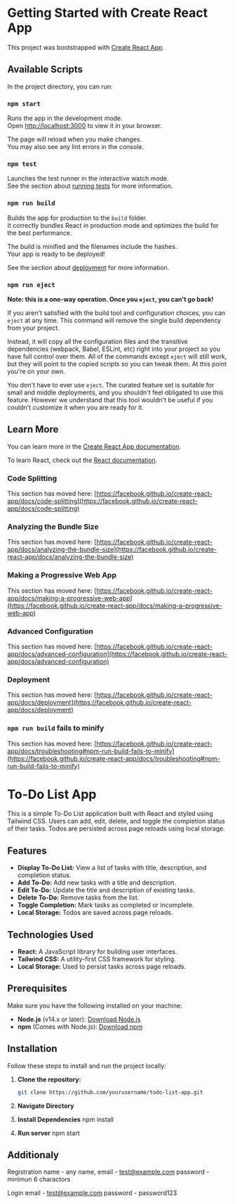 # Getting Started with Create React App

This project was bootstrapped with [Create React App](https://github.com/facebook/create-react-app).

## Available Scripts

In the project directory, you can run:

### `npm start`

Runs the app in the development mode.\
Open [http://localhost:3000](http://localhost:3000) to view it in your browser.

The page will reload when you make changes.\
You may also see any lint errors in the console.

### `npm test`

Launches the test runner in the interactive watch mode.\
See the section about [running tests](https://facebook.github.io/create-react-app/docs/running-tests) for more information.

### `npm run build`

Builds the app for production to the `build` folder.\
It correctly bundles React in production mode and optimizes the build for the best performance.

The build is minified and the filenames include the hashes.\
Your app is ready to be deployed!

See the section about [deployment](https://facebook.github.io/create-react-app/docs/deployment) for more information.

### `npm run eject`

**Note: this is a one-way operation. Once you `eject`, you can't go back!**

If you aren't satisfied with the build tool and configuration choices, you can `eject` at any time. This command will remove the single build dependency from your project.

Instead, it will copy all the configuration files and the transitive dependencies (webpack, Babel, ESLint, etc) right into your project so you have full control over them. All of the commands except `eject` will still work, but they will point to the copied scripts so you can tweak them. At this point you're on your own.

You don't have to ever use `eject`. The curated feature set is suitable for small and middle deployments, and you shouldn't feel obligated to use this feature. However we understand that this tool wouldn't be useful if you couldn't customize it when you are ready for it.

## Learn More

You can learn more in the [Create React App documentation](https://facebook.github.io/create-react-app/docs/getting-started).

To learn React, check out the [React documentation](https://reactjs.org/).

### Code Splitting

This section has moved here: [https://facebook.github.io/create-react-app/docs/code-splitting](https://facebook.github.io/create-react-app/docs/code-splitting)

### Analyzing the Bundle Size

This section has moved here: [https://facebook.github.io/create-react-app/docs/analyzing-the-bundle-size](https://facebook.github.io/create-react-app/docs/analyzing-the-bundle-size)

### Making a Progressive Web App

This section has moved here: [https://facebook.github.io/create-react-app/docs/making-a-progressive-web-app](https://facebook.github.io/create-react-app/docs/making-a-progressive-web-app)

### Advanced Configuration

This section has moved here: [https://facebook.github.io/create-react-app/docs/advanced-configuration](https://facebook.github.io/create-react-app/docs/advanced-configuration)

### Deployment

This section has moved here: [https://facebook.github.io/create-react-app/docs/deployment](https://facebook.github.io/create-react-app/docs/deployment)

### `npm run build` fails to minify

This section has moved here: [https://facebook.github.io/create-react-app/docs/troubleshooting#npm-run-build-fails-to-minify](https://facebook.github.io/create-react-app/docs/troubleshooting#npm-run-build-fails-to-minify)


# To-Do List App

This is a simple To-Do List application built with React and styled using Tailwind CSS. Users can add, edit, delete, and toggle the completion status of their tasks. Todos are persisted across page reloads using local storage.

## Features

- **Display To-Do List:** View a list of tasks with title, description, and completion status.
- **Add To-Do:** Add new tasks with a title and description.
- **Edit To-Do:** Update the title and description of existing tasks.
- **Delete To-Do:** Remove tasks from the list.
- **Toggle Completion:** Mark tasks as completed or incomplete.
- **Local Storage:** Todos are saved across page reloads.

## Technologies Used

- **React:** A JavaScript library for building user interfaces.
- **Tailwind CSS:** A utility-first CSS framework for styling.
- **Local Storage:** Used to persist tasks across page reloads.

## Prerequisites

Make sure you have the following installed on your machine:

- **Node.js** (v14.x or later): [Download Node.js](https://nodejs.org/en/download/)
- **npm** (Comes with Node.js): [Download npm](https://www.npmjs.com/get-npm)

## Installation

Follow these steps to install and run the project locally:

1. **Clone the repository:**

   ```bash
   git clone https://github.com/yourusername/todo-list-app.git


2. **Navigate Directory**
3. **Install Dependencies**
npm install
4. **Run server**
npm start

## Additionaly
Registration 
name - any name,
email - test@example.com
password - minimun 6 charactors

Login
email - test@example.com
password - password123

